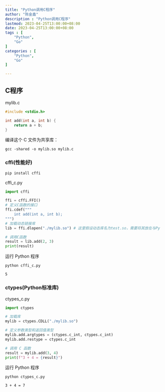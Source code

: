 ```yaml
---
title: "Python调用C程序"
author: "陈金鑫"
description : "Python调用C程序"
lastmod: 2023-04-25T13:00:00+08:00
date: 2023-04-25T13:00:00+08:00
tags : [
    "Python",
    "Go"
]
categories : [
    "Python",
    "Go"
]

---
```


## C程序
mylib.c
```c
#include <stdio.h>

int add(int a, int b) {
    return a + b;
}
```

编译这个 C 文件为共享库：
```shell
gcc -shared -o mylib.so mylib.c
```

### cffi(性能好)
```bash
pip install cffi
```

cffi_c.py
```python
import cffi

ffi = cffi.FFI()
# 定义C函数的接口
ffi.cdef("""
    int add(int a, int b);
""")
# 加载动态链接库
lib = ffi.dlopen("./mylib.so") # 这里假设动态库名为test.so，需要将其放在与Python脚本同一目录下

# 调用C函数
result = lib.add(2, 3)
print(result)
```

运行 Python 程序
```shell
python cffi_c.py

5
```

### ctypes(Python标准库)
ctypes_c.py
```python
import ctypes

# 加载库
mylib = ctypes.CDLL("./mylib.so")

# 定义参数类型和返回值类型
mylib.add.argtypes = (ctypes.c_int, ctypes.c_int)
mylib.add.restype = ctypes.c_int

# 调用 C 函数
result = mylib.add(3, 4)
print(f"3 + 4 = {result}")
```

运行 Python 程序
```shell
python ctypes_c.py

3 + 4 = 7
```

